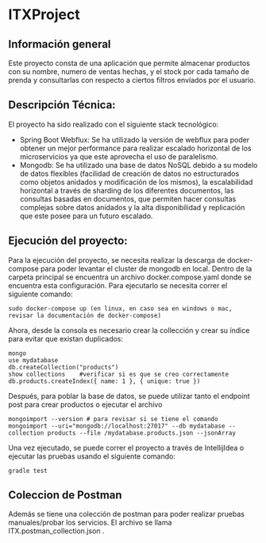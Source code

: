 # ITXProject

## Información general

Este proyecto consta de una aplicación que permite almacenar productos con su nombre, numero de ventas hechas, y el stock por cada tamaño de prenda y consultarlas con respecto a ciertos filtros envíados por el usuario.

## Descripción Técnica:

El proyecto ha sido realizado con el siguiente stack tecnológico:
- Spring Boot Webflux: Se ha utilizado la versión de webflux para poder obtener un mejor performance para realizar escalado horizontal de los microservicios ya que este aprovecha el uso de paralelismo.
- Mongodb: Se ha utilizado una base de datos NoSQL debido a su modelo de datos flexibles (facilidad de creación de datos no estructurados como objetos anidados y modificación de los mismos), la escalabilidad horizontal a través de sharding de los diferentes documentos, las consultas basadas en documentos, que permiten hacer consultas complejas sobre datos anidados y la alta disponibilidad y replicación que este posee para un futuro escalado.

## Ejecución del proyecto:

Para la ejecución del proyecto, se necesita realizar la descarga de docker-compose para poder levantar el cluster de mongodb en local. Dentro de la carpeta principal se encuentra un archivo docker.compose.yaml donde se encuentra esta configuración. Para ejecutarlo se necesita correr el siguiente comando:

```
sudo docker-compose up (en linux, en caso sea en windows o mac, revisar la documentación de docker-compose)
```
Ahora, desde la consola es necesario crear la collección y crear su índice para evitar que existan duplicados:
```
mongo
use mydatabase
db.createCollection("products")
show collections    #verificar si es que se creo correctamente
db.products.createIndex({ name: 1 }, { unique: true })
```

Después, para poblar la base de datos, se puede utilizar tanto el endpoint post para crear productos o ejecutar el archivo  

```
mongoimport --version # para revisar si se tiene el comando
mongoimport --uri="mongodb://localhost:27017" --db mydatabase --collection products --file /mydatabase.products.json --jsonArray
```


Una vez ejecutado, se puede correr el proyecto a través de IntellijIdea o ejecutar las pruebas usando el siguiente comando:
```
gradle test
```

## Coleccion de Postman

Además se tiene una colección de postman para poder realizar pruebas manuales/probar los servicios. El archivo se llama ITX.postman_collection.json .